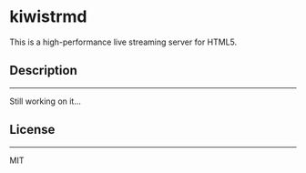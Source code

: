 # kiwistrmd

This is a high-performance live streaming server for HTML5.


## Description
--------------

Still working on it...


## License
----------

MIT
